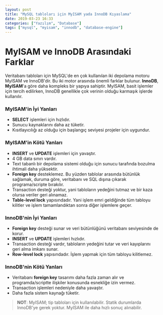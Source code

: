 ```yaml
---
layout: post
title: "MySQL tabloları için MyISAM yada InnoDB Kıyaslama"
date: 2019-03-23 16:33
categories: ["Yazılım", "Database"]
tags: ["mysql", "myisam", "innodb", "database-engine"]
---
```


# MyISAM ve InnoDB Arasındaki Farklar
Veritabanı tabloları için MySQL'de en çok kullanılan iki depolama motoru MyISAM ve InnoDB'dir. Bu iki motor arasında önemli farklar bulunur. **InnoDB**, **MyISAM**'a göre daha kompleks bir yapıya sahiptir. MyISAM, basit işlemler için tercih edilirken, InnoDB genellikle çok verinin olduğu karmaşık işlerde kullanılır.

### MyISAM'in İyi Yanları
- **SELECT** işlemleri için hızlıdır.
- Sunucu kaynaklarını daha az tüketir.
- Kısıtlayıcılığı az olduğu için başlangıç seviyesi projeler için uygundur.

### MyISAM'in Kötü Yanları
- **INSERT** ve **UPDATE** işlemleri için yavaştır.
- 4 GB data sınırı vardır.
- Text tabanlı bir depolama sistemi olduğu için sunucu tarafında bozulma ihtimali daha yüksektir.
- **Foreign key** desteklemez. Bu yüzden tablolar arasında bütünlük sağlamak, duruma göre, veritabanı ve SQL dışına çıkarak programa/scripte bırakılır.
- Transaction desteği yoktur, yani tabloların yedeğini tutmaz ve bir kaza olursa veriler geri alınamaz.
- **Table-level lock** yapısındadır. Yani işlem emri geldiğinde tüm tabloyu kilitler ve işlem tamamlandıktan sonra diğer işlemlere geçer.

### InnoDB'nin İyi Yanları
- **Foreign key** desteği sunar ve veri bütünlüğünü veritabanı seviyesinde de korur.
- **INSERT** ve **UPDATE** işlemleri hızlıdır.
- Transaction desteği vardır, tabloların yedeğini tutar ve veri kayıplarını geri alma imkanı sunar.
- **Row-level lock** yapısındadır. İşlem yapmak için tüm tabloyu kilitlemez.

### InnoDB'nin Kötü Yanları
- Veritabanı **foreign key** tasarımı daha fazla zaman alır ve programda/scriptte ilişkiler konusunda esnekliğe izin vermez.
- Transaction işlemleri nedeniyle daha yavaştır.
- Daha fazla sistem kaynağı tüketir.

> **NOT**: MyISAM; tip tabloları için kullanılabilir. Statik durumlarda InnoDB'ye gerek yoktur. MyISAM ile daha hızlı sonuç alınabilir.
